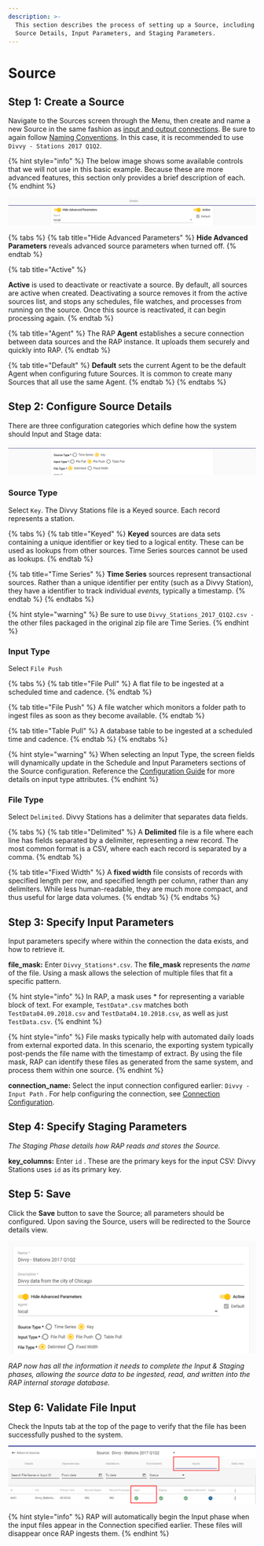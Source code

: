 ```yaml
---
description: >-
  This section describes the process of setting up a Source, including the
  Source Details, Input Parameters, and Staging Parameters.
---
```


# Source

## Step 1: Create a Source

Navigate to the Sources screen through the Menu, then create and name a new Source in the same fashion as [input and output connections](connection.md). Be sure to again follow [Naming Conventions](../../common-use-cases/naming-convention.md#input-type-file-push-and-file-pull). In this case, it is  recommended to use `Divvy - Stations 2017 Q1Q2`.

{% hint style="info" %}
The below image shows some available controls that we will not use in this basic example. Because these are more advanced features, this section only provides a brief description of each.
{% endhint %}

![Extra Options; Leave as-is](../../.gitbook/assets/screenshot_5%20%283%29.png)

{% tabs %}
{% tab title="Hide Advanced Parameters" %}
**Hide Advanced Parameters** reveals advanced source parameters when turned off.
{% endtab %}

{% tab title="Active" %}

**Active** is used to deactivate or reactivate a source. By default, all sources are active when created. Deactivating a source removes it from the active sources list, and stops any schedules, file watches, and processes from running on the source. Once this source is reactivated, it can begin processing again.
{% endtab %}

{% tab title="Agent" %}
The RAP **Agent** establishes a secure connection between data sources and the RAP instance. It uploads them securely and quickly into RAP.
{% endtab %}

{% tab title="Default" %}
**Default** sets the current Agent to be the default Agent when configuring future Sources. It is common to create many Sources that all use the same Agent.
{% endtab %}
{% endtabs %}

## Step 2: Configure Source Details

There are three configuration categories which define how the system should Input and Stage data:

![Source Detail Options](../../.gitbook/assets/screenshot_4.png)

### Source Type

Select `Key`. The Divvy Stations file is a Keyed source. Each record represents a station.

{% tabs %}
{% tab title="Keyed" %}
**Keyed** sources are data sets containing a unique identifier or key tied to a logical entity. These can be used as lookups from other sources. Time Series sources cannot be used as lookups.
{% endtab %}

{% tab title="Time Series" %}
**Time Series** sources represent transactional sources. Rather than a unique identifier per entity \(such as a Divvy Station\), they have a identifier to track individual _events,_ typically a timestamp.
{% endtab %}
{% endtabs %}

{% hint style="warning" %}
Be sure to use `Divvy_Stations_2017_Q1Q2.csv -`the other files packaged in the original zip file are Time Series.
{% endhint %}

### Input Type

Select `File Push`

{% tabs %}
{% tab title="File Pull" %}
A flat file to be ingested at a scheduled time and cadence.
{% endtab %}

{% tab title="File Push" %}
A file watcher which monitors a folder path to ingest files as soon as they become available.
{% endtab %}

{% tab title="Table Pull" %}
A database table to be ingested at a scheduled time and cadence.
{% endtab %}
{% endtabs %}

{% hint style="warning" %}
When selecting an Input Type, the screen fields will dynamically update in the Schedule and Input Parameters sections of the Source configuration. Reference the [Configuration Guide](../../configuring-the-data-integration-process/) for more details on input type attributes.
{% endhint %}

### **File Type**

Select `Delimited`. Divvy Stations has a delimiter that separates data fields.

{% tabs %}
{% tab title="Delimited" %}
A **Delimited** file is a file where each line has fields separated by a delimiter, representing a new record. The most common format is a CSV, where each each record is separated by a comma. 
{% endtab %}

{% tab title="Fixed Width" %}
A **fixed width** file consists of records with specified length per row, and specified length per column, rather than any delimiters. While less human-readable, they are much more compact, and thus useful for large data volumes.
{% endtab %}
{% endtabs %}

## **Step 3: Specify Input Parameters**

Input parameters specify where within the connection the data exists, and how to retrieve it.

**file\_mask:** Enter `Divvy_Stations*.csv`. The **file\_mask** represents the _name_ of the file. Using a mask allows the selection of multiple files that fit a specific pattern.

{% hint style="info" %}
In RAP, a mask uses \* for representing a variable block of text. For example, `TestData*.csv` matches both `TestData04.09.2018.csv` and `TestData04.10.2018.csv`, as well as just `TestData.csv`.
{% endhint %}

{% hint style="info" %}
File masks typically help with automated daily loads from external exported data. In this scenario, the exporting system typically post-pends the file name with the timestamp of extract. By using the file mask, RAP can identify these files as generated from the same system, and process them within one source.
{% endhint %}

**connection\_name:** Select the input connection configured earlier: `Divvy - Input Path` . For help configuring the connection, see [Connection Configuration](connection.md).

## **Step 4: Specify Staging Parameters**

_The Staging Phase details how RAP reads and stores the Source._

**key\_columns:** Enter `id` . These are the primary keys for the input CSV: Divvy Stations uses `id` as its primary key.

## Step 5: Save

Click the **Save** button to save the Source; all parameters should be configured. Upon saving the Source, users will be redirected to the Source details view.

![Source Details](../../.gitbook/assets/image%20%28120%29.png)

_RAP now has all the information it needs to complete the Input & Staging phases, allowing the source data to be ingested, read, and written into the RAP internal storage database._

## Step 6: Validate File Input

Check the Inputs tab at the top of the page to verify that the file has been successfully pushed to the system.

![Input Found &amp; Ingested](../../.gitbook/assets/screenshot_9%20%281%29.png)

{% hint style="info" %}
RAP will automatically begin the Input phase when the input files appear in the Connection specified earlier. These files will disappear once RAP ingests them.
{% endhint %}

